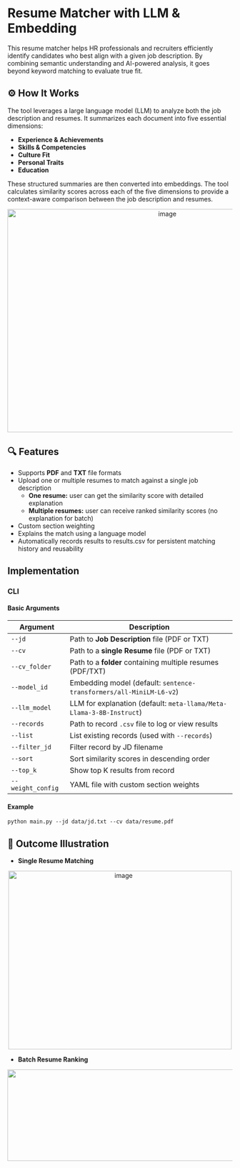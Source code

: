 # Resume Matcher with LLM & Embedding
This resume matcher helps HR professionals and recruiters efficiently identify candidates who best align with a given job description. By combining semantic understanding and AI-powered analysis, it goes beyond keyword matching to evaluate true fit.

## ⚙️ How It Works
The tool leverages a large language model (LLM) to analyze both the job description and resumes. It summarizes each document into five essential dimensions:
- **Experience & Achievements**
- **Skills & Competencies**
- **Culture Fit**
- **Personal Traits**
- **Education**

These structured summaries are then converted into embeddings. The tool calculates similarity scores across each of the five dimensions to provide a context-aware comparison between the job description and resumes.

<p align="center">
<img width="700" height="500" alt="image" src="https://github.com/user-attachments/assets/02c7e39e-e42b-4bed-b9d5-5eb1442d6095" />
</p>

## 🔍 Features
- Supports **PDF** and **TXT** file formats
- Upload one or multiple resumes to match against a single job description
  - **One resume:**  user can get the similarity score with detailed explanation
  - **Multiple resumes:** user can receive ranked similarity scores (no explanation for batch)
- Custom section weighting
- Explains the match using a language model
- Automatically records results to results.csv for persistent matching history and reusability

## Implementation
### CLI
#### Basic Arguments

| Argument           | Description |
|--------------------|-------------|
| `--jd`             | Path to **Job Description** file (PDF or TXT) |
| `--cv`             | Path to a **single Resume** file (PDF or TXT) |
| `--cv_folder`      | Path to a **folder** containing multiple resumes (PDF/TXT) |
| `--model_id`       | Embedding model (default: `sentence-transformers/all-MiniLM-L6-v2`) |
| `--llm_model`      | LLM for explanation (default: `meta-llama/Meta-Llama-3-8B-Instruct`) |
| `--records`        | Path to record `.csv` file to log or view results |
| `--list`           | List existing records (used with `--records`) |
| `--filter_jd`      | Filter record by JD filename |
| `--sort`           | Sort similarity scores in descending order |
| `--top_k`          | Show top K results from record |
| `--weight_config`  | YAML file with custom section weights |
#### Example
`python main.py --jd data/jd.txt --cv data/resume.pdf`

## 🧾 Outcome Illustration
* **Single Resume Matching**
<p align="center">
<img width="500" height="400" alt="image" src="https://github.com/user-attachments/assets/9c950765-605f-49da-9210-4783c5543bad" />
</p>

* **Batch Resume Ranking**
<p align="center">
<img width="1353" height="205" alt="image" src="https://github.com/user-attachments/assets/b8db9d36-9df0-42d3-a50e-0e4c7e5f4e89" />
</p>


